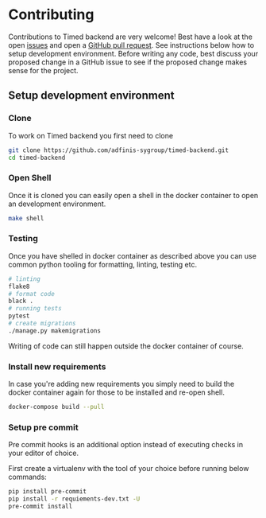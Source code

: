 # Contributing

Contributions to Timed backend are very welcome! Best have a look at the open [issues](https://github.com/adfinis-sygroup/timed-backend)
and open a [GitHub pull request](https://github.com/adfinis-sygroup/timed-backend/compare). See instructions below how to setup development
environment. Before writing any code, best discuss your proposed change in a GitHub issue to see if the proposed change makes sense for the project.

## Setup development environment

### Clone

To work on Timed backend you first need to clone

```bash
git clone https://github.com/adfinis-sygroup/timed-backend.git
cd timed-backend
```

### Open Shell

Once it is cloned you can easily open a shell in the docker container to
open an development environment.

```bash
make shell
```

### Testing

Once you have shelled in docker container as described above
you can use common python tooling for formatting, linting, testing
etc.

```bash
# linting
flake8
# format code
black .
# running tests
pytest
# create migrations
./manage.py makemigrations
```

Writing of code can still happen outside the docker container of course.

### Install new requirements

In case you're adding new requirements you simply need to build the docker container
again for those to be installed and re-open shell.

```bash
docker-compose build --pull
```

### Setup pre commit

Pre commit hooks is an additional option instead of executing checks in your editor of choice.

First create a virtualenv with the tool of your choice before running below commands:

```bash
pip install pre-commit
pip install -r requiements-dev.txt -U
pre-commit install
```
